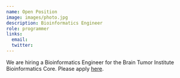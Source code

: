 ```yaml
---
name: Open Position
image: images/photo.jpg
description: Bioinformatics Engineer
role: programmer
links:
  email: 
  twitter: 
---
```


We are hiring a Bioinformatics Engineer for the Brain Tumor Institute Bioinformatics Core. Please apply [here](https://bit.ly/bti-eng).